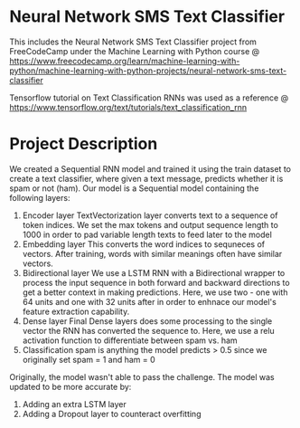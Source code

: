 # Neural Network SMS Text Classifier
This includes the Neural Network SMS Text Classifier project from FreeCodeCamp under the Machine Learning with Python course @ https://www.freecodecamp.org/learn/machine-learning-with-python/machine-learning-with-python-projects/neural-network-sms-text-classifier

Tensorflow tutorial on Text Classification RNNs was used as a reference @ https://www.tensorflow.org/text/tutorials/text_classification_rnn

# Project Description
We created a Sequential RNN model and trained it using the train dataset to create a text classifier, where given a text message, predicts whether it is spam or not (ham). Our model is a Sequential model containing the following layers:
1. Encoder layer
   TextVectorization layer converts text to a sequence of token indices. We set the max tokens and output sequence length to 1000 in order to pad variable length texts to feed later to the model
2. Embedding layer
   This converts the word indices to sequneces of vectors. After training, words with similar meanings often have similar vectors.
3. Bidirectional layer
   We use a LSTM RNN with a Bidirectional wrapper to process the input sequence in both forward and backward directions to get a better context in making predictions. Here, we use two - one with 64 units and one with 32 units after in order to enhnace our model's feature extraction capability.
4. Dense layer
   Final Dense layers does some processing to the single vector the RNN has converted the sequence to. Here, we use a relu activation function to differentiate between spam vs. ham
5. Classification
   spam is anything the model predicts > 0.5 since we originally set spam = 1 and ham = 0
   
Originally, the model wasn't able to pass the challenge. The model was updated to be more accurate by:
1. Adding an extra LSTM layer
2. Adding a Dropout layer to counteract overfitting
